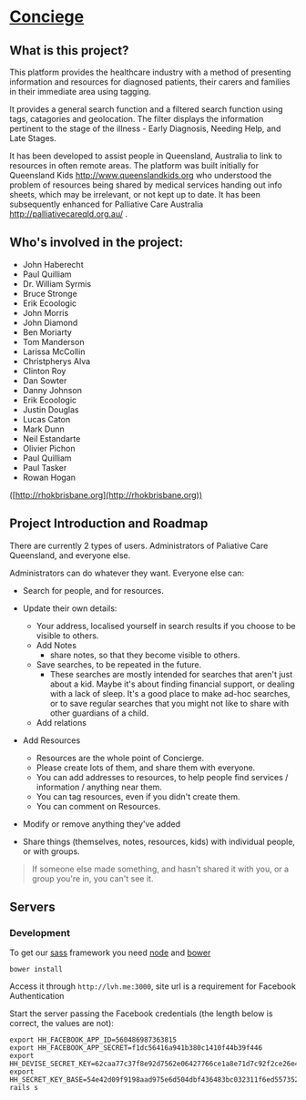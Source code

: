 # [Conciege](http://rhokbrisbane.github.io/concierge/)

## What is this project?

This platform provides the healthcare industry with a method of presenting information and resources for diagnosed patients, their carers and families in their immediate area using tagging.

It provides a general search function and a filtered search function using tags, catagories and geolocation.  The filter displays the information pertinent to the stage of the illness - Early Diagnosis, Needing Help, and Late Stages.

It has been developed to assist people in Queensland, Australia to link to resources in often remote areas.  The platform was built initially for Queensland Kids http://www.queenslandkids.org who understood the problem of resources being shared by medical services handing out info sheets, which may be irrelevant, or not kept up to date.  It has been subsequently enhanced for Palliative Care Australia http://palliativecareqld.org.au/ .

## Who's involved in the project:

* John Haberecht
* Paul Quilliam
* Dr. William Syrmis
* Bruce Stronge
* Erik Ecoologic
* John Morris
* John Diamond
* Ben Moriarty
* Tom Manderson
* Larissa McCollin
* Christpherys Alva
* Clinton Roy
* Dan Sowter
* Danny Johnson
* Erik Ecoologic
* Justin Douglas
* Lucas Caton
* Mark Dunn
* Neil Estandarte
* Olivier Pichon
* Paul Quilliam
* Paul Tasker
* Rowan Hogan

([http://rhokbrisbane.org](http://rhokbrisbane.org))

## Project Introduction and Roadmap

There are currently 2 types of users. Administrators of Paliative Care Queensland, and everyone else.

Administrators can do whatever they want. Everyone else can:
- Search for people, and for resources.
- Update their own details:
    - Your address, localised yourself in search results if you choose to be visible to others.
    - Add Notes
        - share notes, so that they become visible to others.
    - Save searches, to be repeated in the future.
        - These searches are mostly intended for searches that aren't just about a kid. Maybe it's about finding financial support, or dealing with a lack of sleep. It's a good place to make ad-hoc searches, or to save regular searches that you might not like to share with other guardians of a child.
    - Add relations
- Add Resources
    - Resources are the whole point of Concierge.
    - Please create lots of them, and share them with everyone.
    - You can add addresses to resources, to help people find services / information / anything near them.
    - You can tag resources, even if you didn't create them.
    - You can comment on Resources.

- Modify or remove anything they've added
- Share things (themselves, notes, resources, kids) with individual people, or with groups.

> If someone else made something, and hasn't shared it with you, or a group you're in, you can't see it.

## Servers

### Development

To get our [sass](http://sass-lang.com/) framework you need [node](http://nodejs.org/) and [bower](http://bower.io/)

    bower install

Access it through `http://lvh.me:3000`, site url is a requirement for Facebook Authentication

Start the server passing the Facebook credentials (the length below is correct, the values are not):

    export HH_FACEBOOK_APP_ID=560486987363815
    export HH_FACEBOOK_APP_SECRET=f1dc56416a941b380c1410f44b39f446
    export HH_DEVISE_SECRET_KEY=62caa77c37f8e92d7562e06427766ce1a8e71d7c92f2ce26e46a6f3f035f6a0f197a4be64a33483d79b39d7c675c4ecfc39bbcc12d9631b084e2fc16a4fff18e
    export HH_SECRET_KEY_BASE=54e42d09f9198aad975e6d504dbf436483bc032311f6ed55735273ce9910f245ed220badddde98cd1926ee02c7e75fad15ac657e5953706fc898622aee8ffcb0
    rails s


